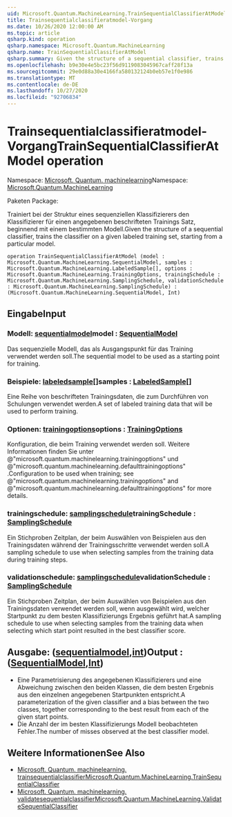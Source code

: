```yaml
---
uid: Microsoft.Quantum.MachineLearning.TrainSequentialClassifierAtModel
title: Trainsequentialclassifieratmodel-Vorgang
ms.date: 10/26/2020 12:00:00 AM
ms.topic: article
qsharp.kind: operation
qsharp.namespace: Microsoft.Quantum.MachineLearning
qsharp.name: TrainSequentialClassifierAtModel
qsharp.summary: Given the structure of a sequential classifier, trains the classifier on a given labeled training set, starting from a particular model.
ms.openlocfilehash: b9e30e4e5bc23f56d9119083045967caff28f13a
ms.sourcegitcommit: 29e0d88a30e4166fa580132124b0eb57e1f0e986
ms.translationtype: MT
ms.contentlocale: de-DE
ms.lasthandoff: 10/27/2020
ms.locfileid: "92706834"
---
```

# <a name="trainsequentialclassifieratmodel-operation"></a><span data-ttu-id="6d1b8-102">Trainsequentialclassifieratmodel-Vorgang</span><span class="sxs-lookup"><span data-stu-id="6d1b8-102">TrainSequentialClassifierAtModel operation</span></span>

<span data-ttu-id="6d1b8-103">Namespace: [Microsoft. Quantum. machinelearning](xref:Microsoft.Quantum.MachineLearning)</span><span class="sxs-lookup"><span data-stu-id="6d1b8-103">Namespace: [Microsoft.Quantum.MachineLearning](xref:Microsoft.Quantum.MachineLearning)</span></span>

<span data-ttu-id="6d1b8-104">Paketen [](https://nuget.org/packages/)</span><span class="sxs-lookup"><span data-stu-id="6d1b8-104">Package: [](https://nuget.org/packages/)</span></span>


<span data-ttu-id="6d1b8-105">Trainiert bei der Struktur eines sequenziellen Klassifizierers den Klassifizierer für einen angegebenen beschrifteten Trainings Satz, beginnend mit einem bestimmten Modell.</span><span class="sxs-lookup"><span data-stu-id="6d1b8-105">Given the structure of a sequential classifier, trains the classifier on a given labeled training set, starting from a particular model.</span></span>

```qsharp
operation TrainSequentialClassifierAtModel (model : Microsoft.Quantum.MachineLearning.SequentialModel, samples : Microsoft.Quantum.MachineLearning.LabeledSample[], options : Microsoft.Quantum.MachineLearning.TrainingOptions, trainingSchedule : Microsoft.Quantum.MachineLearning.SamplingSchedule, validationSchedule : Microsoft.Quantum.MachineLearning.SamplingSchedule) : (Microsoft.Quantum.MachineLearning.SequentialModel, Int)
```


## <a name="input"></a><span data-ttu-id="6d1b8-106">Eingabe</span><span class="sxs-lookup"><span data-stu-id="6d1b8-106">Input</span></span>

### <a name="model--sequentialmodel"></a><span data-ttu-id="6d1b8-107">Modell: [sequentialmodel](xref:Microsoft.Quantum.MachineLearning.SequentialModel)</span><span class="sxs-lookup"><span data-stu-id="6d1b8-107">model : [SequentialModel](xref:Microsoft.Quantum.MachineLearning.SequentialModel)</span></span>

<span data-ttu-id="6d1b8-108">Das sequenzielle Modell, das als Ausgangspunkt für das Training verwendet werden soll.</span><span class="sxs-lookup"><span data-stu-id="6d1b8-108">The sequential model to be used as a starting point for training.</span></span>


### <a name="samples--labeledsample"></a><span data-ttu-id="6d1b8-109">Beispiele: [labeledsample](xref:Microsoft.Quantum.MachineLearning.LabeledSample)[]</span><span class="sxs-lookup"><span data-stu-id="6d1b8-109">samples : [LabeledSample](xref:Microsoft.Quantum.MachineLearning.LabeledSample)[]</span></span>

<span data-ttu-id="6d1b8-110">Eine Reihe von beschrifteten Trainingsdaten, die zum Durchführen von Schulungen verwendet werden.</span><span class="sxs-lookup"><span data-stu-id="6d1b8-110">A set of labeled training data that will be used to perform training.</span></span>


### <a name="options--trainingoptions"></a><span data-ttu-id="6d1b8-111">Optionen: [trainingoptions](xref:Microsoft.Quantum.MachineLearning.TrainingOptions)</span><span class="sxs-lookup"><span data-stu-id="6d1b8-111">options : [TrainingOptions](xref:Microsoft.Quantum.MachineLearning.TrainingOptions)</span></span>

<span data-ttu-id="6d1b8-112">Konfiguration, die beim Training verwendet werden soll. Weitere Informationen finden Sie unter @"microsoft.quantum.machinelearning.trainingoptions" und @"microsoft.quantum.machinelearning.defaulttrainingoptions" .</span><span class="sxs-lookup"><span data-stu-id="6d1b8-112">Configuration to be used when training; see @"microsoft.quantum.machinelearning.trainingoptions" and @"microsoft.quantum.machinelearning.defaulttrainingoptions" for more details.</span></span>


### <a name="trainingschedule--samplingschedule"></a><span data-ttu-id="6d1b8-113">trainingschedule: [samplingschedule](xref:Microsoft.Quantum.MachineLearning.SamplingSchedule)</span><span class="sxs-lookup"><span data-stu-id="6d1b8-113">trainingSchedule : [SamplingSchedule](xref:Microsoft.Quantum.MachineLearning.SamplingSchedule)</span></span>

<span data-ttu-id="6d1b8-114">Ein Stichproben Zeitplan, der beim Auswählen von Beispielen aus den Trainingsdaten während der Trainingsschritte verwendet werden soll.</span><span class="sxs-lookup"><span data-stu-id="6d1b8-114">A sampling schedule to use when selecting samples from the training data during training steps.</span></span>


### <a name="validationschedule--samplingschedule"></a><span data-ttu-id="6d1b8-115">validationschedule: [samplingschedule](xref:Microsoft.Quantum.MachineLearning.SamplingSchedule)</span><span class="sxs-lookup"><span data-stu-id="6d1b8-115">validationSchedule : [SamplingSchedule](xref:Microsoft.Quantum.MachineLearning.SamplingSchedule)</span></span>

<span data-ttu-id="6d1b8-116">Ein Stichproben Zeitplan, der beim Auswählen von Beispielen aus den Trainingsdaten verwendet werden soll, wenn ausgewählt wird, welcher Startpunkt zu dem besten Klassifizierungs Ergebnis geführt hat.</span><span class="sxs-lookup"><span data-stu-id="6d1b8-116">A sampling schedule to use when selecting samples from the training data when selecting which start point resulted in the best classifier score.</span></span>



## <a name="output--sequentialmodelint"></a><span data-ttu-id="6d1b8-117">Ausgabe: ([sequentialmodel](xref:Microsoft.Quantum.MachineLearning.SequentialModel),[int](xref:microsoft.quantum.lang-ref.int))</span><span class="sxs-lookup"><span data-stu-id="6d1b8-117">Output : ([SequentialModel](xref:Microsoft.Quantum.MachineLearning.SequentialModel),[Int](xref:microsoft.quantum.lang-ref.int))</span></span>

- <span data-ttu-id="6d1b8-118">Eine Parametrisierung des angegebenen Klassifizierers und eine Abweichung zwischen den beiden Klassen, die dem besten Ergebnis aus den einzelnen angegebenen Startpunkten entspricht.</span><span class="sxs-lookup"><span data-stu-id="6d1b8-118">A parameterization of the given classifier and a bias between the two classes, together corresponding to the best result from each of the given start points.</span></span>
- <span data-ttu-id="6d1b8-119">Die Anzahl der im besten Klassifizierungs Modell beobachteten Fehler.</span><span class="sxs-lookup"><span data-stu-id="6d1b8-119">The number of misses observed at the best classifier model.</span></span>

## <a name="see-also"></a><span data-ttu-id="6d1b8-120">Weitere Informationen</span><span class="sxs-lookup"><span data-stu-id="6d1b8-120">See Also</span></span>

- [<span data-ttu-id="6d1b8-121">Microsoft. Quantum. machinelearning. trainsequentialclassifier</span><span class="sxs-lookup"><span data-stu-id="6d1b8-121">Microsoft.Quantum.MachineLearning.TrainSequentialClassifier</span></span>](xref:Microsoft.Quantum.MachineLearning.TrainSequentialClassifier)
- [<span data-ttu-id="6d1b8-122">Microsoft. Quantum. machinelearning. validatesequentialclassifier</span><span class="sxs-lookup"><span data-stu-id="6d1b8-122">Microsoft.Quantum.MachineLearning.ValidateSequentialClassifier</span></span>](xref:Microsoft.Quantum.MachineLearning.ValidateSequentialClassifier)